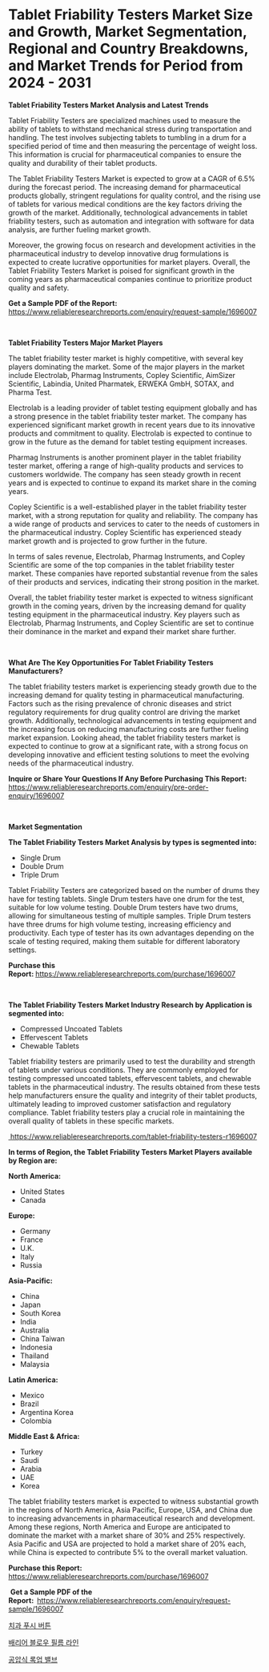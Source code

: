 <p><h1>Tablet Friability Testers Market Size and Growth, Market Segmentation, Regional and Country Breakdowns, and Market Trends for Period from 2024 -  2031</h1></p><p><strong>Tablet Friability Testers Market Analysis and Latest Trends</strong></p>
<p><p>Tablet Friability Testers are specialized machines used to measure the ability of tablets to withstand mechanical stress during transportation and handling. The test involves subjecting tablets to tumbling in a drum for a specified period of time and then measuring the percentage of weight loss. This information is crucial for pharmaceutical companies to ensure the quality and durability of their tablet products.</p><p>The Tablet Friability Testers Market is expected to grow at a CAGR of 6.5% during the forecast period. The increasing demand for pharmaceutical products globally, stringent regulations for quality control, and the rising use of tablets for various medical conditions are the key factors driving the growth of the market. Additionally, technological advancements in tablet friability testers, such as automation and integration with software for data analysis, are further fueling market growth.</p><p>Moreover, the growing focus on research and development activities in the pharmaceutical industry to develop innovative drug formulations is expected to create lucrative opportunities for market players. Overall, the Tablet Friability Testers Market is poised for significant growth in the coming years as pharmaceutical companies continue to prioritize product quality and safety.</p></p>
<p><strong>Get a Sample PDF of the Report:&nbsp;</strong> <a href="https://www.reliableresearchreports.com/enquiry/request-sample/1696007">https://www.reliableresearchreports.com/enquiry/request-sample/1696007</a></p>
<p>&nbsp;</p>
<p><strong>Tablet Friability Testers Major Market Players</strong></p>
<p><p>The tablet friability tester market is highly competitive, with several key players dominating the market. Some of the major players in the market include Electrolab, Pharmag Instruments, Copley Scientific, AimSizer Scientific, Labindia, United Pharmatek, ERWEKA GmbH, SOTAX, and Pharma Test.</p><p>Electrolab is a leading provider of tablet testing equipment globally and has a strong presence in the tablet friability tester market. The company has experienced significant market growth in recent years due to its innovative products and commitment to quality. Electrolab is expected to continue to grow in the future as the demand for tablet testing equipment increases.</p><p>Pharmag Instruments is another prominent player in the tablet friability tester market, offering a range of high-quality products and services to customers worldwide. The company has seen steady growth in recent years and is expected to continue to expand its market share in the coming years.</p><p>Copley Scientific is a well-established player in the tablet friability tester market, with a strong reputation for quality and reliability. The company has a wide range of products and services to cater to the needs of customers in the pharmaceutical industry. Copley Scientific has experienced steady market growth and is projected to grow further in the future.</p><p>In terms of sales revenue, Electrolab, Pharmag Instruments, and Copley Scientific are some of the top companies in the tablet friability tester market. These companies have reported substantial revenue from the sales of their products and services, indicating their strong position in the market.</p><p>Overall, the tablet friability tester market is expected to witness significant growth in the coming years, driven by the increasing demand for quality testing equipment in the pharmaceutical industry. Key players such as Electrolab, Pharmag Instruments, and Copley Scientific are set to continue their dominance in the market and expand their market share further.</p></p>
<p>&nbsp;</p>
<p><strong>What Are The Key Opportunities For Tablet Friability Testers Manufacturers?</strong></p>
<p><p>The tablet friability testers market is experiencing steady growth due to the increasing demand for quality testing in pharmaceutical manufacturing. Factors such as the rising prevalence of chronic diseases and strict regulatory requirements for drug quality control are driving the market growth. Additionally, technological advancements in testing equipment and the increasing focus on reducing manufacturing costs are further fueling market expansion. Looking ahead, the tablet friability testers market is expected to continue to grow at a significant rate, with a strong focus on developing innovative and efficient testing solutions to meet the evolving needs of the pharmaceutical industry.</p></p>
<p><strong>Inquire or Share Your Questions If Any Before Purchasing This Report:</strong> <a href="https://www.reliableresearchreports.com/enquiry/pre-order-enquiry/1696007">https://www.reliableresearchreports.com/enquiry/pre-order-enquiry/1696007</a></p>
<p>&nbsp;</p>
<p><strong>Market Segmentation</strong></p>
<p><strong>The Tablet Friability Testers Market Analysis by types is segmented into:</strong></p>
<p><ul><li>Single Drum</li><li>Double Drum</li><li>Triple Drum</li></ul></p>
<p><p>Tablet Friability Testers are categorized based on the number of drums they have for testing tablets. Single Drum testers have one drum for the test, suitable for low volume testing. Double Drum testers have two drums, allowing for simultaneous testing of multiple samples. Triple Drum testers have three drums for high volume testing, increasing efficiency and productivity. Each type of tester has its own advantages depending on the scale of testing required, making them suitable for different laboratory settings.</p></p>
<p><strong>Purchase this Report:&nbsp;</strong><a href="https://www.reliableresearchreports.com/purchase/1696007">https://www.reliableresearchreports.com/purchase/1696007</a></p>
<p>&nbsp;</p>
<p><strong>The Tablet Friability Testers Market Industry Research by Application is segmented into:</strong></p>
<p><ul><li>Compressed Uncoated Tablets</li><li>Effervescent Tablets</li><li>Chewable Tablets</li></ul></p>
<p><p>Tablet friability testers are primarily used to test the durability and strength of tablets under various conditions. They are commonly employed for testing compressed uncoated tablets, effervescent tablets, and chewable tablets in the pharmaceutical industry. The results obtained from these tests help manufacturers ensure the quality and integrity of their tablet products, ultimately leading to improved customer satisfaction and regulatory compliance. Tablet friability testers play a crucial role in maintaining the overall quality of tablets in these specific markets.</p></p>
<p><a href="https://www.reliableresearchreports.com/tablet-friability-testers-r1696007">&nbsp;https://www.reliableresearchreports.com/tablet-friability-testers-r1696007</a></p>
<p><strong>In terms of Region, the Tablet Friability Testers Market Players available by Region are:</strong></p>
<p>
    <p> <strong> North America: </strong>
        <ul>
            <li>United States</li>
            <li>Canada</li>
        </ul>
        </p> 
    <p> <strong> Europe: </strong>
        <ul>
            <li>Germany</li>
            <li>France</li>
            <li>U.K.</li>
            <li>Italy</li>
            <li>Russia</li>
        </ul>
        </p> 
    <p> <strong> Asia-Pacific: </strong>
        <ul>
            <li>China</li>
            <li>Japan</li>
            <li>South Korea</li>
            <li>India</li>
            <li>Australia</li>
            <li>China Taiwan</li>
            <li>Indonesia</li>
            <li>Thailand</li>
            <li>Malaysia</li>
        </ul>
        </p> 
    <p> <strong> Latin America: </strong>
        <ul>
            <li>Mexico</li>
            <li>Brazil</li>
            <li>Argentina Korea</li>
            <li>Colombia</li>
        </ul>
        </p> 
    <p> <strong> Middle East & Africa: </strong>
        <ul>
            <li>Turkey</li>
            <li>Saudi</li>
            <li>Arabia</li>
            <li>UAE</li>
            <li>Korea</li>
        </ul>
    </p>
    </p>
<p><p>The tablet friability testers market is expected to witness substantial growth in the regions of North America, Asia Pacific, Europe, USA, and China due to increasing advancements in pharmaceutical research and development. Among these regions, North America and Europe are anticipated to dominate the market with a market share of 30% and 25% respectively. Asia Pacific and USA are projected to hold a market share of 20% each, while China is expected to contribute 5% to the overall market valuation.</p></p>
<p><strong>Purchase this Report: </strong><a href="https://www.reliableresearchreports.com/purchase/1696007">https://www.reliableresearchreports.com/purchase/1696007</a></p>
<p>&nbsp;<strong>Get a Sample PDF of the Report:&nbsp;&nbsp;</strong><a href="https://www.reliableresearchreports.com/enquiry/request-sample/1696007">https://www.reliableresearchreports.com/enquiry/request-sample/1696007</a></p>
<p><strong></strong></p>
<p><p><a href="https://medium.com/@dallasrrellwg/%EC%B9%98%EA%B3%BC-%ED%91%B8%EC%8B%9C-%EB%B2%84%ED%8A%BC-%EC%8B%9C%EC%9E%A5%EC%9D%84-%EB%B6%84%EC%84%9D%ED%95%98%EB%8A%94-%EA%B8%80%EB%A1%9C%EB%B2%8C-%EC%82%B0%EC%97%85-%EC%A0%84%EB%A7%9D%EA%B3%BC-%EC%98%88%EC%B8%A1-2024%EB%85%84%EB%B6%80%ED%84%B0-2031%EB%85%84%EA%B9%8C%EC%A7%80-8ed3cbe93d50">치과 푸시 버튼</a></p><p><a href="https://medium.com/@kalimetz2023/%EB%B0%A9%EC%B6%9C-%ED%95%84%EB%A6%84-%EB%9D%BC%EC%9D%B8-%EC%8B%9C%EC%9E%A5-%EC%8B%9C%EC%9E%A5-%EC%A0%90%EC%9C%A0%EC%9C%A8-%EC%8B%9C%EC%9E%A5-%EB%8F%99%ED%96%A5-%EB%B0%8F-%EB%AF%B8%EB%9E%98-%EC%84%B1%EC%9E%A5-%ED%83%90%EC%83%89-25da8c4478e5">배리어 블로우 필름 라인</a></p><p><a href="https://medium.com/@corneliutrifa2022/%ED%94%BC%EB%B6%80-%EC%97%AC%EB%A7%88%ED%8B%B1-%EC%9E%A0%EA%B8%88-%EB%B0%B8%EB%B8%8C-%EC%8B%9C%EC%9E%A5-%EB%B6%84%EC%84%9D-%EB%B0%8F-%EA%B7%9C%EB%AA%A8-%EC%98%88%EC%B8%A1%EC%9D%80-2024%EB%85%84%EB%B6%80%ED%84%B0-2031%EB%85%84%EA%B9%8C%EC%A7%80%EC%9D%98-%EA%B8%B0%EA%B0%84%EC%9D%84-%EB%8B%A4%EB%A3%B9%EB%8B%88%EB%8B%A4-be217d818109">공압식 록업 밸브</a></p></p>